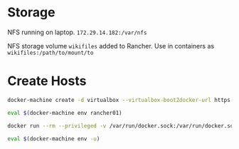 <!-- TITLE: Rancher -->
<!-- SUBTITLE: A quick summary of Rancher -->

# Storage
NFS running on laptop. `172.29.14.182:/var/nfs`

NFS storage volume `wikifiles` added to Rancher. Use in containers as `wikifiles:/path/to/mount/to`

# Create Hosts

```sh
docker-machine create -d virtualbox --virtualbox-boot2docker-url https://releases.rancher.com/os/latest/rancheros.iso rancher01

eval $(docker-machine env rancher01)

docker run --rm --privileged -v /var/run/docker.sock:/var/run/docker.sock -v /var/lib/rancher:/var/lib/rancher rancher/agent:v1.2.6 http://172.29.14.182:8080/v1/scripts/CB13326EC1C5D90C5C7D:1483142400000:fZHAfJSltMfSNwnmdyaNtCNvkU

eval $(docker-machine env -u)
```

